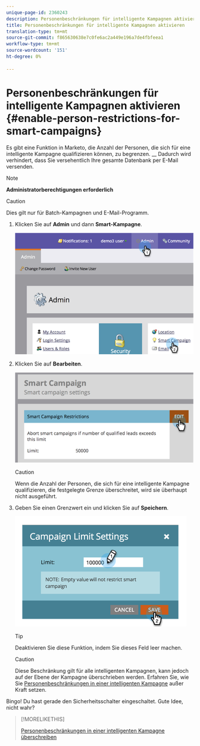 ```yaml
---
unique-page-id: 2360243
description: Personenbeschränkungen für intelligente Kampagnen aktivieren - Marketing Docs - Produktdokumentation
title: Personenbeschränkungen für intelligente Kampagnen aktivieren
translation-type: tm+mt
source-git-commit: f865630638e7c0fe6ac2a449e196a7de4fbfeea1
workflow-type: tm+mt
source-wordcount: '151'
ht-degree: 0%

---
```



# Personenbeschränkungen für intelligente Kampagnen aktivieren {#enable-person-restrictions-for-smart-campaigns}

Es gibt eine Funktion in Marketo, die Anzahl der Personen, die sich für eine intelligente Kampagne qualifizieren können, zu begrenzen. __ Dadurch wird verhindert, dass Sie versehentlich Ihre gesamte Datenbank per E-Mail versenden.

>[!NOTE]
>
>**Administratorberechtigungen erforderlich**

>[!CAUTION]
>
>Dies gilt nur für Batch-Kampagnen und E-Mail-Programm.

1. Klicken Sie auf **Admin** und dann **Smart-Kampagne**.

   ![](assets/image2014-9-18-15-3a58-3a29.png)

1. Klicken Sie auf **Bearbeiten**.

   ![](assets/image2014-9-18-15-3a59-3a7.png)

   >[!CAUTION]
   >
   >Wenn die Anzahl der Personen, die sich für eine intelligente Kampagne qualifizieren, die festgelegte Grenze überschreitet, wird sie überhaupt nicht ausgeführt.

1. Geben Sie einen Grenzwert ein und klicken Sie auf **Speichern**.

   ![](assets/image2014-9-18-15-3a59-3a56.png)

   >[!TIP]
   >
   >Deaktivieren Sie diese Funktion, indem Sie dieses Feld leer machen.

   >[!CAUTION]
   >
   >Diese Beschränkung gilt für alle intelligenten Kampagnen, kann jedoch auf der Ebene der Kampagne überschrieben werden. Erfahren Sie, wie Sie [Personenbeschränkungen in einer intelligenten Kampagne](/help/marketo/product-docs/core-marketo-concepts/smart-campaigns/using-smart-campaigns/override-person-restrictions-in-a-smart-campaign.md) außer Kraft setzen.

Bingo! Du hast gerade den Sicherheitsschalter eingeschaltet. Gute Idee, nicht wahr?

>[!MORELIKETHIS]
>
>[Personenbeschränkungen in einer intelligenten Kampagne überschreiben](/help/marketo/product-docs/core-marketo-concepts/smart-campaigns/using-smart-campaigns/override-person-restrictions-in-a-smart-campaign.md)
